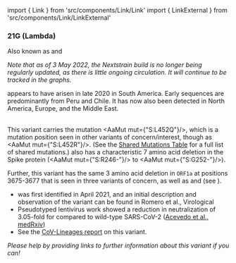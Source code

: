 import { Link } from 'src/components/Link/Link'
import { LinkExternal } from 'src/components/Link/LinkExternal'

### 21G (Lambda)

Also known as <VarOrLin name="21G (Lambda)" invert={true} /> and <Who name="Lambda" />

_Note that as of 3 May 2022, the Nextstrain build is no longer being regularly updated, as there is little ongoing circulation. It will continue to be tracked in the graphs._

<VarOrLin name="21G (Lambda)"/> appears to have arisen in late 2020 in South America. Early sequences are predominantly from Peru and Chile.
It has now also been detected in North America, Europe, and the Middle East.
<br/><br/>

This variant carries the mutation <AaMut mut={"S:L452Q"}/>, which is a mutation position seen in other variants of concern/interest, though as <AaMut mut={"S:L452R"}/>.
(See the [Shared Mutations Table](/shared-mutations) for a full list of shared mutations.)
<VarOrLin name="21G (Lambda)" prefix=""/> also has a characteristic 7 amino acid deletion in the Spike protein (<AaMut mut={"S:R246-"}/> to <AaMut mut={"S:G252-"}/>).

Further, this variant has the same 3 amino acid deletion in `ORF1a` at positions 3675-3677 that is seen in three variants of concern, as well as <VarOrLin name="21D (Eta)" prefix=""/> and <VarOrLin name="21F (Iota)" prefix=""/> (see <Mut name="ORF1a:S3675"/>).

- <VarOrLin name="21G (Lambda)" prefix=""/> was first identified in April 2021, and an initial description and observation of the variant can be found in <LinkExternal href="https://virological.org/t/novel-sublineage-within-b-1-1-1-currently-expanding-in-peru-and-chile-with-a-convergent-deletion-in-the-orf1a-gene-3675-3677-and-a-novel-deletion-in-the-spike-gene-246-252-g75v-t76i-l452q-f490s-t859n/685">Romero et al., Virological</LinkExternal>
- Pseudotyped lentivirus work showed a reduction in neutralization of 3.05-fold for <VarOrLin name="21G (Lambda)" prefix=""/> compared to wild-type SARS-CoV-2 ([Acevedo et al., medRxiv](https://www.medrxiv.org/content/10.1101/2021.06.28.21259673v1))
- See the [CoV-Lineages report](https://cov-lineages.org/lineages/lineage_C.37.html) on this variant.

_Please help by providing links to further information about this variant if you can!_
